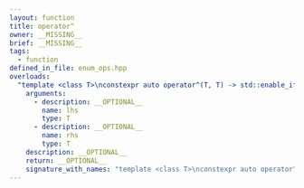 ```yaml
---
layout: function
title: operator^
owner: __MISSING__
brief: __MISSING__
tags:
  - function
defined_in_file: enum_ops.hpp
overloads:
  "template <class T>\nconstexpr auto operator^(T, T) -> std::enable_if_t<stlab::implementation::has_enabled_bitmask<T>, T>":
    arguments:
      - description: __OPTIONAL__
        name: lhs
        type: T
      - description: __OPTIONAL__
        name: rhs
        type: T
    description: __OPTIONAL__
    return: __OPTIONAL__
    signature_with_names: "template <class T>\nconstexpr auto operator^(T lhs, T rhs) -> std::enable_if_t<stlab::implementation::has_enabled_bitmask<T>, T>"
---
```

